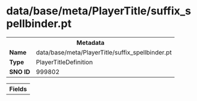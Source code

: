 <h1>data/base/meta/PlayerTitle/suffix_spellbinder.pt</h1><table><tr><th colspan="100%">Metadata</th></tr><tr><td><b>Name</b></td><td>data/base/meta/PlayerTitle/suffix_spellbinder.pt</td></tr><tr><td><b>Type</b></td><td>PlayerTitleDefinition</td></tr><tr><td><b>SNO ID</b></td><td>999802</td></tr></table>

<table><tr><th colspan="100%">Fields</th></tr></table>

